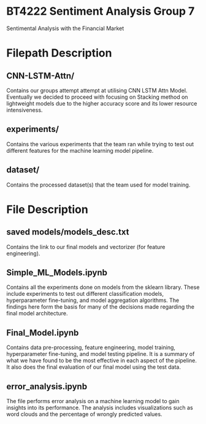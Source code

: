 # BT4222 Sentiment Analysis Group 7
Sentimental Analysis with the Financial Market

# Filepath Description

## CNN-LSTM-Attn/
Contains our groups attempt attempt at utilising CNN LSTM Attn Model. Eventually we decided to proceed with focusing on Stacking method on lightweight models due to the higher accuracy score and its lower resource intensiveness.

## experiments/
Contains the various experiments that the team ran while trying to test out different features for the machine learning model pipeline.

## dataset/
Contains the processed dataset(s) that the team used for model training.

# File Description

## saved models/models_desc.txt
Contains the link to our final models and vectorizer (for feature engineering).

## Simple_ML_Models.ipynb
Contains all the experiments done on models from the sklearn library. These include experiments to test out different classification models, hyperparameter fine-tuning, and model aggregation algorithms. The findings here form the basis for many of the decisions made regarding the final model architecture.

## Final_Model.ipynb
Contains data pre-processing, feature engineering, model training, hyperparameter fine-tuning, and model testing pipeline. It is a summary of what we have found to be the most effective in each aspect of the pipeline. It also does the final evaluation of our final model using the test data. 

## error_analysis.ipynb
The file performs error analysis on a machine learning model to gain insights into its performance. The analysis includes visualizations such as word clouds and the percentage of wrongly predicted values.


